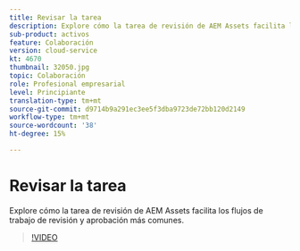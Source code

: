 ```yaml
---
title: Revisar la tarea
description: Explore cómo la tarea de revisión de AEM Assets facilita los flujos de trabajo de revisión y aprobación más comunes.
sub-product: activos
feature: Colaboración
version: cloud-service
kt: 4670
thumbnail: 32050.jpg
topic: Colaboración
role: Profesional empresarial
level: Principiante
translation-type: tm+mt
source-git-commit: d9714b9a291ec3ee5f3dba9723de72bb120d2149
workflow-type: tm+mt
source-wordcount: '38'
ht-degree: 15%

---
```



# Revisar la tarea

Explore cómo la tarea de revisión de AEM Assets facilita los flujos de trabajo de revisión y aprobación más comunes.

>[!VIDEO](https://video.tv.adobe.com/v/32050/?quality=12&learn=on&hidetitle=true)